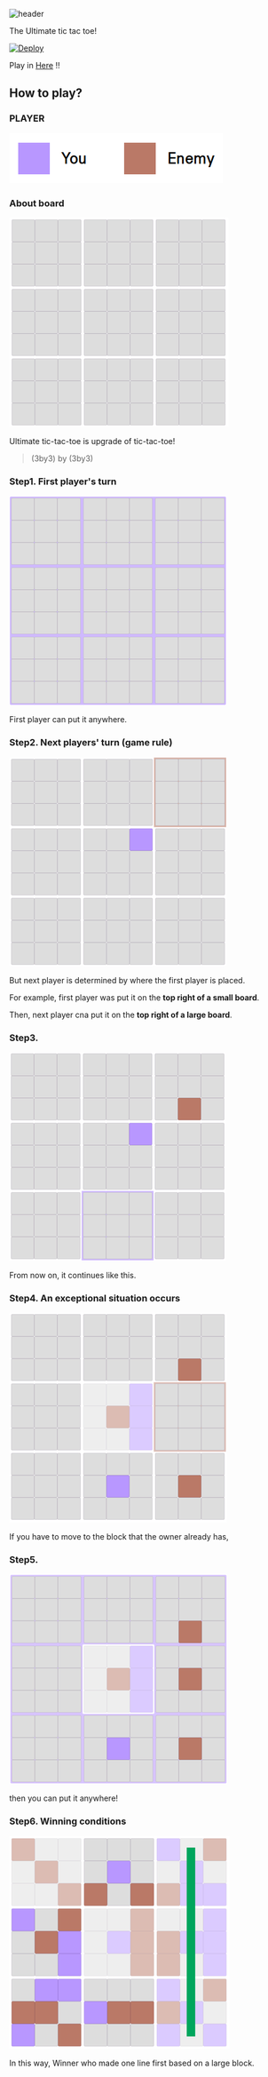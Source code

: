 ![header](https://capsule-render.vercel.app/api?type=rounded&color=gradient&height=220&section=header&text=%20Tici%20Taca%20Toe%20&fontSize=60&textBg=true)

The Ultimate tic tac toe!

[![Deploy](https://www.herokucdn.com/deploy/button.svg)](https://ticitacatoe.herokuapp.com/)

Play in [Here](https://ticitacatoe.herokuapp.com/) !!



## How to play?


### PLAYER

![help_0](./README/help_0.png)



### About board

![help_1](./README/help_1.png)

Ultimate tic-tac-toe is upgrade of tic-tac-toe!

> (3by3) by (3by3)



### Step1. First player's turn

![help_2](./README/help_2.png)

First player can put it anywhere.



### Step2. Next players' turn (game rule)

![help_3](./README/help_3.png)

But next player is determined by where the first player is placed.

For example, first player was put it on the **top right of a small board**.

Then, next player cna put it on the **top right of a large board**.



### Step3. 

![help_4](./README/help_4.png)

From now on, it continues like this.



### Step4. An exceptional situation occurs

![help_5](./README/help_5.png)

If you have to move to the block that the owner already has,



### Step5. 
![help_6](./README/help_6.png)

then you can put it anywhere!



### Step6. Winning conditions

![help_7](./README/help_7.png)

In this way, Winner who made one line first based on a large block.

